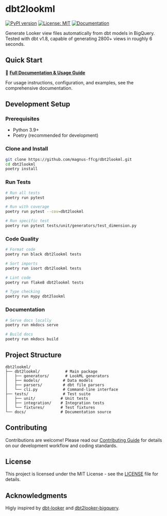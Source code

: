 # dbt2lookml

[![PyPI version](https://badge.fury.io/py/dbt2lookml.svg)](https://badge.fury.io/py/dbt2lookml)
[![License: MIT](https://img.shields.io/badge/License-MIT-yellow.svg)](https://opensource.org/licenses/MIT)
[![Documentation](https://img.shields.io/badge/docs-github--pages-blue)](https://magnus-ffcg.github.io/dbt2lookml/)

Generate Looker view files automatically from dbt models in BigQuery. Tested with dbt v1.8, capable of generating 2800+ views in roughly 6 seconds.

## Quick Start

📖 **[Full Documentation & Usage Guide](https://magnus-ffcg.github.io/dbt2lookml/)**

For usage instructions, configuration, and examples, see the comprehensive documentation.

## Development Setup

### Prerequisites

- Python 3.9+
- Poetry (recommended for development)

### Clone and Install

```bash
git clone https://github.com/magnus-ffcg/dbt2lookml.git
cd dbt2lookml
poetry install
```

### Run Tests

```bash
# Run all tests
poetry run pytest

# Run with coverage
poetry run pytest --cov=dbt2lookml

# Run specific test
poetry run pytest tests/unit/generators/test_dimension.py
```

### Code Quality

```bash
# Format code
poetry run black dbt2lookml tests

# Sort imports
poetry run isort dbt2lookml tests

# Lint code
poetry run flake8 dbt2lookml tests

# Type checking
poetry run mypy dbt2lookml
```

### Documentation

```bash
# Serve docs locally
poetry run mkdocs serve

# Build docs
poetry run mkdocs build
```

## Project Structure

```
dbt2lookml/
├── dbt2lookml/           # Main package
│   ├── generators/       # LookML generators
│   ├── models/          # Data models
│   ├── parsers/         # dbt file parsers
│   └── cli.py           # Command-line interface
├── tests/               # Test suite
│   ├── unit/           # Unit tests
│   ├── integration/    # Integration tests
│   └── fixtures/       # Test fixtures
└── docs/               # Documentation source
```

## Contributing

Contributions are welcome! Please read our [Contributing Guide](https://magnus-ffcg.github.io/dbt2lookml/development/contributing/) for details on our development workflow and coding standards.

## License

This project is licensed under the MIT License - see the [LICENSE](LICENSE) file for details.

## Acknowledgments

Higly inspired by [dbt-looker](https://github.com/looker/dbt-looker) and [dbt2looker-bigquery](https://github.com/looker/dbt2looker-bigquery).

